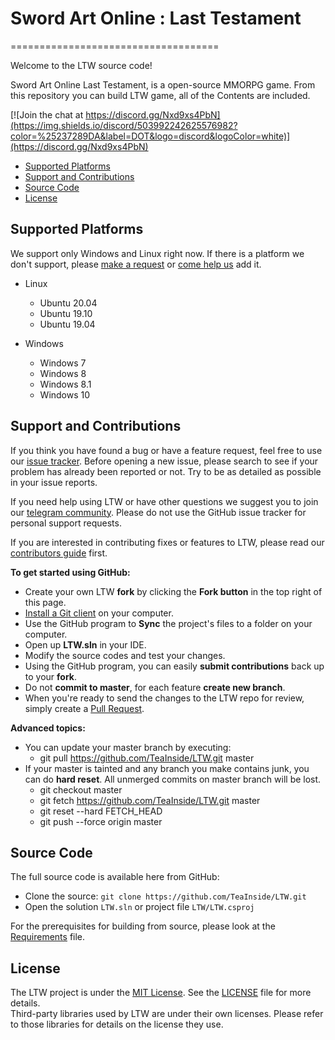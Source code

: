 # Sword Art Online : Last Testament 
====================================

Welcome to the LTW source code! 

Sword Art Online Last Testament, is a open-source MMORPG game.
From this repository you can build LTW game, all of the Contents are included.



[![Join the chat at https://discord.gg/Nxd9xs4PbN](https://img.shields.io/discord/503992242625576982?color=%25237289DA&label=DOT&logo=discord&logoColor=white)](https://discord.gg/Nxd9xs4PbN)


 * [Supported Platforms](#supported-platforms)
 * [Support and Contributions](#support-and-contributions)
 * [Source Code](#source-code)
 * [License](#license)


 ## Supported Platforms

 We support only Windows and Linux right now.
 If there is a platform we don't support, please [make a request](https://github.com/TeaInside/LTW/issues) or [come help us](CONTRIBUTING.md) add it.

 * Linux
   * Ubuntu 20.04
   * Ubuntu 19.10
   * Ubuntu 19.04

 * Windows
   * Windows 7
   * Windows 8
   * Windows 8.1
   * Windows 10


## Support and Contributions

If you think you have found a bug or have a feature request, feel free to use our [issue tracker](https://github.com/TeaInside/LTW/issues). Before opening a new issue, please search to see if your problem has already been reported or not.  Try to be as detailed as possible in your issue reports.

If you need help using LTW or have other questions we suggest you to join our [telegram community](https://t.me/LTW_Game).  Please do not use the GitHub issue tracker for personal support requests.

If you are interested in contributing fixes or features to LTW, please read our [contributors guide](CONTRIBUTING.md) first.

**To get started using GitHub:**

- Create your own LTW **fork** by clicking the __Fork button__ in the top right of this page.
- [Install a Git client](http://help.github.com/articles/set-up-git) on your computer.
- Use the GitHub program to **Sync** the project's files to a folder on your computer.
- Open up **LTW.sln** in your IDE.
- Modify the source codes and test your changes.
- Using the GitHub program, you can easily **submit contributions** back up to your **fork**.
- Do not **commit to master**, for each feature **create new branch**.
- When you're ready to send the changes to the LTW repo for review, simply create a [Pull Request](https://help.github.com/articles/using-pull-requests).

**Advanced topics:**
- You can update your master branch by executing:
  - git pull https://github.com/TeaInside/LTW.git master
- If your master is tainted and any branch you make contains junk, you can do **hard reset**. All unmerged commits on master branch will be lost.
  - git checkout master
  - git fetch https://github.com/TeaInside/LTW.git master
  - git reset --hard FETCH_HEAD
  - git push --force origin master


## Source Code

The full source code is available here from GitHub:

 * Clone the source: `git clone https://github.com/TeaInside/LTW.git`
 * Open the solution `LTW.sln` or project file `LTW/LTW.csproj`

For the prerequisites for building from source, please look at the [Requirements](REQUIREMENTS.md) file.

## License

The LTW project is under the [MIT License](https://opensource.org/licenses/MIT).
See the [LICENSE](LICENSE) file for more details.  
Third-party libraries used by LTW are under their own licenses.  Please refer to those libraries for details on the license they use.